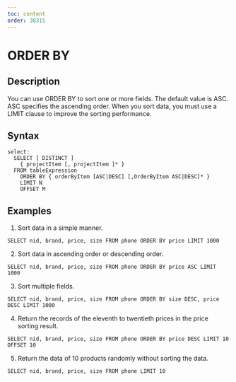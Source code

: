```yaml
---
toc: content
order: 30315
---
```


# ORDER BY
## Description
You can use ORDER BY to sort one or more fields. The default value is ASC. ASC specifies the ascending order. When you sort data, you must use a LIMIT clause to improve the sorting performance.

## Syntax

```
select:
  SELECT [ DISTINCT ]
    { projectItem [, projectItem ]* }
  FROM tableExpression
    ORDER BY { orderByItem [ASC|DESC] [,OrderByItem ASC|DESC]* }
    LIMIT N
    OFFSET M
```

## Examples
1. Sort data in a simple manner.

```
SELECT nid, brand, price, size FROM phone ORDER BY price LIMIT 1000
```

2. Sort data in ascending order or descending order.

```
SELECT nid, brand, price, size FROM phone ORDER BY price ASC LIMIT 1000
```

3. Sort multiple fields.

```
SELECT nid, brand, price, size FROM phone ORDER BY size DESC, price DESC LIMIT 1000
```

4. Return the records of the eleventh to twentieth prices in the price sorting result.

```
SELECT nid, brand, price, size FROM phone ORDER BY price DESC LIMIT 10 OFFSET 10
```

5. Return the data of 10 products randomly without sorting the data.

```
SELECT nid, brand, price, size FROM phone LIMIT 10
```
